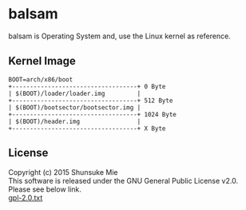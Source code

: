 # balsam

balsam is Operating System and, use the Linux kernel as reference.

Kernel Image
---

```
BOOT=arch/x86/boot  
+-----------------------------------+ 0 Byte  
| $(BOOT)/loader/loader.img         |   
+-----------------------------------+ 512 Byte  
| $(BOOT)/bootsector/bootsector.img |  
+-----------------------------------+ 1024 Byte  
| $(BOOT)/header.img                |  
+-----------------------------------+ X Byte  
```


License
---
Copyright (c) 2015 Shunsuke Mie  
This software is released under the GNU General Public License v2.0.  
Please see below link.  
[gpl-2.0.txt](https://www.gnu.org/licenses/old-licenses/gpl-2.0.txt)


